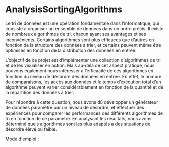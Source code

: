 # AnalysisSortingAlgorithms

Le tri de données est une opération fondamentale dans l’informatique, qui consiste à organiser un ensemble de données dans un ordre précis. Il existe de nombreux algorithmes de tri, chacun ayant ses avantages et ses inconvénients. Certains algorithmes sont plus efficaces que d’autres en fonction de la structure des données à trier, et certains peuvent même être optimisés en fonction de la distribution des données en entrée.


L’objectif de ce projet est d’implémenter une collection d’algorithmes de tri et de les visualiser en action. Mais au-delà de cet aspect pratique, nous pouvons également nous intéresser à l’efficacité de ces algorithmes en fonction du niveau de désordre des données en entrée. En effet, le nombre de comparaisons, les accès aux données et le temps d’exécution total d’un algorithme peuvent varier considérablement en fonction de la quantité et de la répartition des données à trier.


Pour répondre à cette question, nous avons dû développer un générateur de
données paramétré par un niveau de désordre, et effectuer des expériences pour
comparer les performances des différents algorithmes de tri en fonction de ce paramètre. En analysant les résultats, nous avons déterminé quels algorithmes sont les plus adaptés à des situations de désordre élevé ou faible.



Mode d'emploi : 


